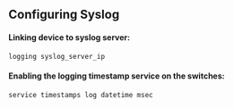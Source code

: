 ## Configuring Syslog

#### Linking device to syslog server:

```
logging syslog_server_ip
```

#### Enabling the logging timestamp service on the switches:

```
service timestamps log datetime msec
```
